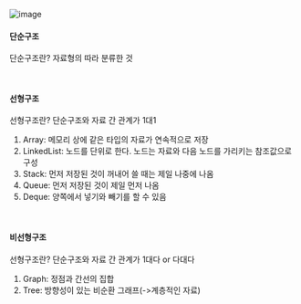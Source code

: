 ![image](https://user-images.githubusercontent.com/62600984/171007026-981c3672-ced5-46c8-b47a-91c88dae6f52.png)



#### 단순구조

단순구조란? 자료형의 따라 분류한 것  

<br>
  
#### 선형구조

선형구조란? 단순구조와 자료 간 관계가 1대1

1) Array: 메모리 상에 같은 타입의 자료가 연속적으로 저장  
2) LinkedList: 노드를 단위로 한다. 노드는 자료와 다음 노드를 가리키는 참조값으로 구성
3) Stack: 먼저 저장된 것이 꺼내어 쓸 때는 제일 나중에 나옴
4) Queue: 먼저 저장된 것이 제일 먼저 나옴
5) Deque: 양쪽에서 넣기와 빼기를 할 수 있음

<br>

#### 비선형구조

선형구조란? 단순구조와 자료 간 관계가 1대다 or 다대다

1) Graph: 정점과 간선의 집합
2) Tree: 방향성이 있는 비순환 그래프(->계층적인 자료)
